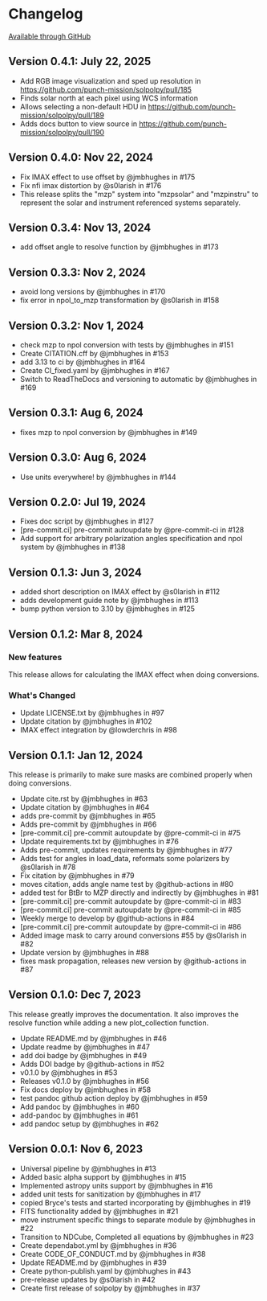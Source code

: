# Changelog

[Available through GitHub](https://github.com/punch-mission/solpolpy/releases)

## Version 0.4.1: July 22, 2025

- Add RGB image visualization and sped up resolution in https://github.com/punch-mission/solpolpy/pull/185
- Finds solar north at each pixel using WCS information
- Allows selecting a non-default HDU in https://github.com/punch-mission/solpolpy/pull/189
- Adds docs button to view source in https://github.com/punch-mission/solpolpy/pull/190

## Version 0.4.0: Nov 22, 2024

- Fix IMAX effect to use offset by @jmbhughes in #175
- Fix nfi imax distortion by @s0larish in #176
- This release splits the "mzp" system into "mzpsolar" and "mzpinstru" to represent the solar and instrument referenced systems separately.

## Version 0.3.4: Nov 13, 2024

- add offset angle to resolve function by @jmbhughes in #173

## Version 0.3.3: Nov 2, 2024

- avoid long versions by @jmbhughes in #170
- fix error in npol_to_mzp transformation by @s0larish in #158

## Version 0.3.2: Nov 1, 2024

- check mzp to npol conversion with tests by @jmbhughes in #151
- Create CITATION.cff by @jmbhughes in #153
- add 3.13 to ci by @jmbhughes in #164
- Create CI_fixed.yaml by @jmbhughes in #167
- Switch to ReadTheDocs and versioning to automatic by @jmbhughes in #169

## Version 0.3.1: Aug 6, 2024

- fixes mzp to npol conversion by @jmbhughes in #149

## Version 0.3.0: Aug 6, 2024

- Use units everywhere! by @jmbhughes in #144

## Version 0.2.0: Jul 19, 2024

- Fixes doc script by @jmbhughes in #127
- [pre-commit.ci] pre-commit autoupdate by @pre-commit-ci in #128
- Add support for arbitrary polarization angles specification and npol system by @jmbhughes in #138

## Version 0.1.3: Jun 3, 2024

- added short description on IMAX effect by @s0larish in #112
- adds development guide note by @jmbhughes in #113
- bump python version to 3.10 by @jmbhughes in #125

## Version 0.1.2: Mar 8, 2024

### New features

This release allows for calculating the IMAX effect when doing conversions.

### What's Changed

- Update LICENSE.txt by @jmbhughes in #97
- Update citation by @jmbhughes in #102
- IMAX effect integration by @lowderchris in #98

## Version 0.1.1: Jan 12, 2024

This release is primarily to make sure masks are combined properly when doing conversions.

- Update cite.rst by @jmbhughes in #63
- Update citation by @jmbhughes in #64
- adds pre-commit by @jmbhughes in #65
- Adds pre-commit by @jmbhughes in #66
- [pre-commit.ci] pre-commit autoupdate by @pre-commit-ci in #75
- Update requirements.txt by @jmbhughes in #76
- Adds pre-commit, updates requirements by @jmbhughes in #77
- Adds test for angles in load_data, reformats some polarizers by @s0larish in #78
- Fix citation by @jmbhughes in #79
- moves citation, adds angle name test by @github-actions in #80
- added test for BtBr to MZP directly and indirectly by @jmbhughes in #81
- [pre-commit.ci] pre-commit autoupdate by @pre-commit-ci in #83
- [pre-commit.ci] pre-commit autoupdate by @pre-commit-ci in #85
- Weekly merge to develop by @github-actions in #84
- [pre-commit.ci] pre-commit autoupdate by @pre-commit-ci in #86
- Added image mask to carry around conversions #55 by @s0larish in #82
- Update version by @jmbhughes in #88
- fixes mask propagation, releases new version by @github-actions in #87

## Version 0.1.0: Dec 7, 2023

This release greatly improves the documentation. It also improves the resolve function while adding a new plot_collection function.

- Update README.md by @jmbhughes in #46
- Update readme by @jmbhughes in #47
- add doi badge by @jmbhughes in #49
- Adds DOI badge by @github-actions in #52
- v0.1.0 by @jmbhughes in #53
- Releases v0.1.0 by @jmbhughes in #56
- Fix docs deploy by @jmbhughes in #58
- test pandoc github action deploy by @jmbhughes in #59
- Add pandoc by @jmbhughes in #60
- add-pandoc by @jmbhughes in #61
- add pandoc setup by @jmbhughes in #62

## Version 0.0.1: Nov 6, 2023

- Universal pipeline by @jmbhughes in #13
- Added basic alpha support by @jmbhughes in #15
- Implemented astropy units support by @jmbhughes in #16
- added unit tests for sanitization by @jmbhughes in #17
- copied Bryce's tests and started incorporating by @jmbhughes in #19
- FITS functionality added by @jmbhughes in #21
- move instrument specific things to separate module by @jmbhughes in #22
- Transition to NDCube, Completed all equations by @jmbhughes in #23
- Create dependabot.yml by @jmbhughes in #36
- Create CODE_OF_CONDUCT.md by @jmbhughes in #38
- Update README.md by @jmbhughes in #39
- Create python-publish.yaml by @jmbhughes in #43
- pre-release updates by @s0larish in #42
- Create first release of solpolpy by @jmbhughes in #37
